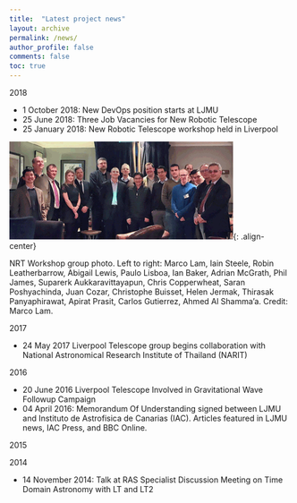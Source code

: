 ```yaml
---
title:  "Latest project news"
layout: archive
permalink: /news/
author_profile: false
comments: false
toc: true
---
```


2018

* 1 October 2018: New DevOps position starts at LJMU
* 25 June 2018:	Three Job Vacancies for New Robotic Telescope
* 25 January 2018:	New Robotic Telescope workshop held in Liverpool

![NRT workshop photo](NRTW_group_2_400.png){: .align-center}
<figcaption> NRT Workshop group photo. Left to right: Marco Lam, Iain Steele, Robin Leatherbarrow, Abigail Lewis, Paulo Lisboa, Ian Baker, Adrian McGrath, Phil James, Suparerk Aukkaravittayapun, Chris Copperwheat, Saran Poshyachinda, Juan Cozar, Christophe Buisset, Helen Jermak, Thirasak Panyaphirawat, Apirat Prasit, Carlos Gutierrez, Ahmed Al Shamma’a. Credit: Marco Lam. </figcaption>

2017

* 24 May 2017	Liverpool Telescope group begins collaboration with National Astronomical Research Institute of Thailand (NARIT)

2016

* 20 June 2016	Liverpool Telescope Involved in Gravitational Wave Followup Campaign
* 04 April 2016: Memorandum Of Understanding signed between LJMU and Instituto de Astrofisica de Canarias (IAC). Articles featured in LJMU news, IAC Press, and BBC Online.

2015

2014

* 14 November 2014: Talk at RAS Specialist Discussion Meeting on Time Domain Astronomy with LT and LT2

